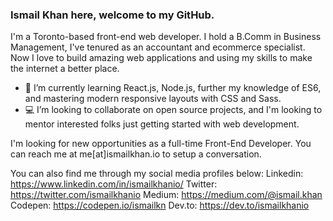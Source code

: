 ### Ismail Khan here, welcome to my GitHub.

I'm a Toronto-based front-end web developer. I hold a B.Comm in Business Management, I've tenured as an accountant and ecommerce specialist. Now I love to build amazing web applications and using my skills to make the internet a better place. 

- 🌱 I’m currently learning React.js, Node.js, further my knowledge of ES6, and mastering modern responsive layouts with CSS and Sass. 
- 💻 I’m looking to collaborate on open source projects, and I'm looking to mentor interested folks just getting started with web development. 

I'm looking for new opportunities as a full-time Front-End Developer. You can reach me at me[at]ismailkhan.io to setup a conversation. 

You can also find me through my social media profiles below:
Linkedin: https://www.linkedin.com/in/ismailkhanio/
Twitter: https://twitter.com/ismailkhanio
Medium: https://medium.com/@ismail.khan
Codepen: https://codepen.io/ismailkn
Dev.to: https://dev.to/ismailkhanio

<!--
**ismailkhanio/ismailkhanio** is a ✨ _special_ ✨ repository because its `README.md` (this file) appears on your GitHub profile.

